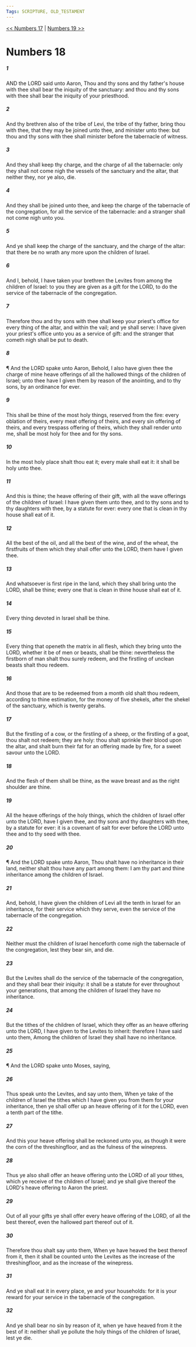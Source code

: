 ```yaml
---
Tags: SCRIPTURE, OLD_TESTAMENT
---
```


[<< Numbers 17](OLD_TESTAMENT/04_Numbers/Numbers_17.md) | [Numbers 19 >>](OLD_TESTAMENT/04_Numbers/Numbers_19.md)

# Numbers 18

##### 1
 AND the LORD said unto Aaron, Thou and thy sons and thy father's house with thee shall bear the iniquity of the sanctuary: and thou and thy sons with thee shall bear the iniquity of your priesthood.
##### 2
 And thy brethren also of the tribe of Levi, the tribe of thy father, bring thou with thee, that they may be joined unto thee, and minister unto thee: but thou and thy sons with thee shall minister before the tabernacle of witness.
##### 3
 And they shall keep thy charge, and the charge of all the tabernacle: only they shall not come nigh the vessels of the sanctuary and the altar, that neither they, nor ye also, die.
##### 4
 And they shall be joined unto thee, and keep the charge of the tabernacle of the congregation, for all the service of the tabernacle: and a stranger shall not come nigh unto you.
##### 5
 And ye shall keep the charge of the sanctuary, and the charge of the altar: that there be no wrath any more upon the children of Israel.
##### 6
 And I, behold, I have taken your brethren the Levites from among the children of Israel: to you they are given as a gift for the LORD, to do the service of the tabernacle of the congregation.
##### 7
 Therefore thou and thy sons with thee shall keep your priest's office for every thing of the altar, and within the vail; and ye shall serve: I have given your priest's office unto you as a service of gift: and the stranger that cometh nigh shall be put to death.
##### 8
 ¶ And the LORD spake unto Aaron, Behold, I also have given thee the charge of mine heave offerings of all the hallowed things of the children of Israel; unto thee have I given them by reason of the anointing, and to thy sons, by an ordinance for ever.
##### 9
 This shall be thine of the most holy things, reserved from the fire: every oblation of theirs, every meat offering of theirs, and every sin offering of theirs, and every trespass offering of theirs, which they shall render unto me, shall be most holy for thee and for thy sons.
##### 10
 In the most holy place shalt thou eat it; every male shall eat it: it shall be holy unto thee.
##### 11
 And this is thine; the heave offering of their gift, with all the wave offerings of the children of Israel: I have given them unto thee, and to thy sons and to thy daughters with thee, by a statute for ever: every one that is clean in thy house shall eat of it.
##### 12
 All the best of the oil, and all the best of the wine, and of the wheat, the firstfruits of them which they shall offer unto the LORD, them have I given thee.
##### 13
 And whatsoever is first ripe in the land, which they shall bring unto the LORD, shall be thine; every one that is clean in thine house shall eat of it.
##### 14
 Every thing devoted in Israel shall be thine.
##### 15
 Every thing that openeth the matrix in all flesh, which they bring unto the LORD, whether it be of men or beasts, shall be thine: nevertheless the firstborn of man shalt thou surely redeem, and the firstling of unclean beasts shalt thou redeem.
##### 16
 And those that are to be redeemed from a month old shalt thou redeem, according to thine estimation, for the money of five shekels, after the shekel of the sanctuary, which is twenty gerahs.
##### 17
 But the firstling of a cow, or the firstling of a sheep, or the firstling of a goat, thou shalt not redeem; they are holy: thou shalt sprinkle their blood upon the altar, and shalt burn their fat for an offering made by fire, for a sweet savour unto the LORD.
##### 18
 And the flesh of them shall be thine, as the wave breast and as the right shoulder are thine.
##### 19
 All the heave offerings of the holy things, which the children of Israel offer unto the LORD, have I given thee, and thy sons and thy daughters with thee, by a statute for ever: it is a covenant of salt for ever before the LORD unto thee and to thy seed with thee.
##### 20
 ¶ And the LORD spake unto Aaron, Thou shalt have no inheritance in their land, neither shalt thou have any part among them: I am thy part and thine inheritance among the children of Israel.
##### 21
 And, behold, I have given the children of Levi all the tenth in Israel for an inheritance, for their service which they serve, even the service of the tabernacle of the congregation.
##### 22
 Neither must the children of Israel henceforth come nigh the tabernacle of the congregation, lest they bear sin, and die.
##### 23
 But the Levites shall do the service of the tabernacle of the congregation, and they shall bear their iniquity: it shall be a statute for ever throughout your generations, that among the children of Israel they have no inheritance.
##### 24
 But the tithes of the children of Israel, which they offer as an heave offering unto the LORD, I have given to the Levites to inherit: therefore I have said unto them, Among the children of Israel they shall have no inheritance.
##### 25
 ¶ And the LORD spake unto Moses, saying,
##### 26
 Thus speak unto the Levites, and say unto them, When ye take of the children of Israel the tithes which I have given you from them for your inheritance, then ye shall offer up an heave offering of it for the LORD, even a tenth part of the tithe.
##### 27
 And this your heave offering shall be reckoned unto you, as though it were the corn of the threshingfloor, and as the fulness of the winepress.
##### 28
 Thus ye also shall offer an heave offering unto the LORD of all your tithes, which ye receive of the children of Israel; and ye shall give thereof the LORD's heave offering to Aaron the priest.
##### 29
 Out of all your gifts ye shall offer every heave offering of the LORD, of all the best thereof, even the hallowed part thereof out of it.
##### 30
 Therefore thou shalt say unto them, When ye have heaved the best thereof from it, then it shall be counted unto the Levites as the increase of the threshingfloor, and as the increase of the winepress.
##### 31
 And ye shall eat it in every place, ye and your households: for it is your reward for your service in the tabernacle of the congregation.
##### 32
 And ye shall bear no sin by reason of it, when ye have heaved from it the best of it: neither shall ye pollute the holy things of the children of Israel, lest ye die.
